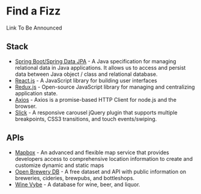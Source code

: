 # Find a Fizz

Link To Be Announced

## Stack
- [Spring Boot/Spring Data JPA](https://spring.io/projects/spring-data-jpa) - A Java specification for managing relational data in Java applications. It allows us to access and persist data between Java object / class and relational database.
- [React.js](https://reactjs.org/) - A JavaScript library for building user interfaces
- [Redux.js](https://redux.js.org/) - Open-source JavaScript library for managing and centralizing application state.
- [Axios](https://axios-http.com/) - Axios is a promise-based HTTP Client for node.js and the browser.
- [Slick](https://kenwheeler.github.io/slick/) - A responsive carousel jQuery plugin that supports multiple breakpoints, CSS3 transitions, and touch events/swiping.

## APIs
- [Mapbox](https://www.mapbox.com/) - An advanced and flexible map service that provides developers access to comprehensive location information to create and customize dynamic and static maps
- [Open Brewery DB](https://www.openbrewerydb.org/) - A free dataset and API with public information on breweries, cideries, brewpubs, and bottleshops.
- [Wine Vybe](https://winevybe.com/) - A database for wine, beer, and liquor.
